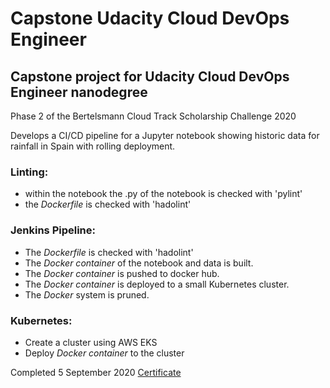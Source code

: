 # Capstone Udacity Cloud DevOps Engineer

## Capstone project for Udacity Cloud DevOps Engineer nanodegree
Phase 2 of the Bertelsmann Cloud Track Scholarship Challenge 2020

Develops a CI/CD pipeline for a Jupyter notebook showing historic data for rainfall in Spain with rolling deployment.

### Linting:
 * within the notebook the .py of the notebook is checked with 'pylint'
 * the _Dockerfile_ is checked with 'hadolint'

### Jenkins Pipeline:
* The _Dockerfile_ is checked with 'hadolint'
* The _Docker container_ of the notebook and data is built.
* The _Docker container_ is pushed to docker hub.
* The _Docker container_ is deployed to a small Kubernetes cluster.
* The _Docker_ system is pruned.

### Kubernetes:
* Create a cluster using AWS EKS
* Deploy _Docker container_ to the cluster

Completed 5 September 2020 [Certificate](https://confirm.udacity.com/UJC5DELF)
